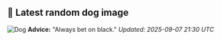 ## 🐶 Latest random dog image
![Dog](https://images.dog.ceo/breeds/ridgeback-rhodesian/n02087394_9678.jpg)
**Advice:** "Always bet on black."
*Updated: 2025-09-07 21:30 UTC*
